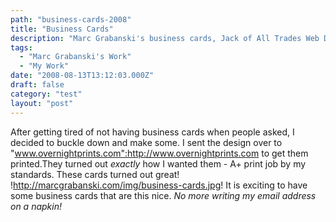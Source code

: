 ```yaml
---
path: "business-cards-2008"
title: "Business Cards"
description: "Marc Grabanski's business cards, Jack of All Trades Web Development."
tags: 
  - "Marc Grabanski's Work"
  - "My Work"
date: "2008-08-13T13:12:03.000Z"
draft: false
category: "test"
layout: "post"
---
```


After getting tired of not having business cards when people asked, I decided to buckle down and make some. I sent the design over to "www.overnightprints.com":http://www.overnightprints.com to get them printed.They turned out *exactly* how I wanted them - A+ print job by my standards. These cards turned out great!
!http://marcgrabanski.com/img/business-cards.jpg!
It is exciting to have some business cards that are this nice. *No more writing my email address on a napkin!*